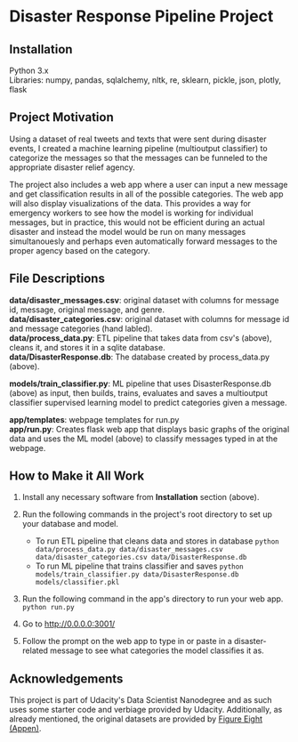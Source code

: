 # Disaster Response Pipeline Project

## Installation
Python 3.x   
Libraries: numpy, pandas, sqlalchemy, nltk, re, sklearn, pickle, json, plotly, flask

## Project Motivation
Using a dataset of real tweets and texts that were sent during disaster events, I created a machine learning pipeline (multioutput classifier) to categorize the messages so that the messages can be funneled to the appropriate disaster relief agency.

The project also includes a web app where a user can input a new message and get classification results in all of the possible categories. The web app will also display visualizations of the data. This provides a way for emergency workers to see how the model is working for individual messages, but in practice, this would not be efficient during an actual disaster and instead the model would be run on many messages simultanouesly and perhaps even automatically forward messages to the proper agency based on the category.

## File Descriptions
<b>data/disaster_messages.csv</b>:  original dataset with columns for message id, message, original message, and genre.   
<b>data/disaster_categories.csv</b>: original dataset with columns for message id and message categories (hand labled).   
<b>data/process_data.py</b>: ETL pipeline that takes data from csv's (above), cleans it, and stores it in a sqlite database.   
<b>data/DisasterResponse.db</b>: The database created by process_data.py (above).   
   
<b>models/train_classifier.py</b>: ML pipeline that uses DisasterResponse.db (above) as input, then builds, trains, evaluates and saves a multioutput classifier supervised learning model to predict categories given a message.   
   
<b>app/templates</b>: webpage templates for run.py   
<b>app/run.py</b>: Creates flask web app that displays basic graphs of the original data and uses the ML model (above) to classify messages typed in at the webpage.

## How to Make it All Work
1. Install any necessary software from <b>Installation</b> section (above).

2. Run the following commands in the project's root directory to set up your database and model.

    - To run ETL pipeline that cleans data and stores in database
        `python data/process_data.py data/disaster_messages.csv data/disaster_categories.csv data/DisasterResponse.db`
    - To run ML pipeline that trains classifier and saves
        `python models/train_classifier.py data/DisasterResponse.db models/classifier.pkl`

3. Run the following command in the app's directory to run your web app.
    `python run.py`

4. Go to http://0.0.0.0:3001/

5. Follow the prompt on the web app to type in or paste in a disaster-related message to see what categories the model classifies it as.

## Acknowledgements
This project is part of Udacity's Data Scientist Nanodegree and as such uses some starter code and verbiage provided by Udacity. Additionally, as already mentioned, the original datasets are provided by [Figure Eight (Appen)](https://appen.com/).
